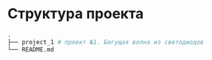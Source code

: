 # Структура проекта
```bash
.
├── project_1 # проект №1. Бегущая волна из светодиодов
└── README.md

```

